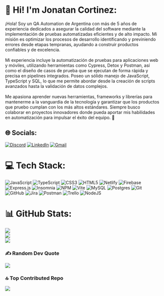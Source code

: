 # 💫 Hi! I'm Jonatan Cortinez:
¡Hola! Soy un QA Automation de Argentina con más de 5 años de experiencia dedicados a asegurar la calidad del software mediante la implementación de pruebas automatizadas eficientes y de alto impacto. Mi misión es optimizar los procesos de desarrollo identificando y previniendo errores desde etapas tempranas, ayudando a construir productos confiables y de excelencia.<br><br>Mi experiencia incluye la automatización de pruebas para aplicaciones web y móviles, utilizando herramientas como Cypress, Detox y Postman, así como el diseño de casos de prueba que se ejecutan de forma rápida y precisa en pipelines integrados. Poseo un sólido manejo de JavaScript, TypeScript y SQL, lo que me permite abordar desde la creación de scripts avanzados hasta la validación de datos complejos.<br><br>Me apasiona aprender nuevas herramientas, frameworks y librerías para mantenerme a la vanguardia de la tecnología y garantizar que los productos que pruebo cumplan con los más altos estándares. Siempre busco colaborar en proyectos innovadores donde pueda aportar mis habilidades en automatización para impulsar el éxito del equipo. 🚀


## 🌐 Socials:
[![Discord](https://img.shields.io/badge/Discord-%237289DA.svg?logo=discord&logoColor=white)](https://discord.gg/discordapp.com/users/1057673302761553941) [![LinkedIn](https://img.shields.io/badge/LinkedIn-%230077B5.svg?logo=linkedin&logoColor=white)](https://linkedin.com/in/https://www.linkedin.com/in/jonatan-cortinez/)  [![Gmail](https://img.shields.io/badge/Gmail-%23EA4335.svg?style=plastic&logo=gmail&logoColor=white)](mailto:jonaleo87@gmail.com) 
 
# 💻 Tech Stack:
![JavaScript](https://img.shields.io/badge/javascript-%23323330.svg?style=for-the-badge&logo=javascript&logoColor=%23F7DF1E) ![TypeScript](https://img.shields.io/badge/typescript-%23007ACC.svg?style=for-the-badge&logo=typescript&logoColor=white) ![CSS3](https://img.shields.io/badge/css3-%231572B6.svg?style=for-the-badge&logo=css3&logoColor=white) ![HTML5](https://img.shields.io/badge/html5-%23E34F26.svg?style=for-the-badge&logo=html5&logoColor=white) ![Netlify](https://img.shields.io/badge/netlify-%23000000.svg?style=for-the-badge&logo=netlify&logoColor=#00C7B7) ![Firebase](https://img.shields.io/badge/firebase-%23039BE5.svg?style=for-the-badge&logo=firebase) ![Express.js](https://img.shields.io/badge/express.js-%23404d59.svg?style=for-the-badge&logo=express&logoColor=%2361DAFB) ![Insomnia](https://img.shields.io/badge/Insomnia-black?style=for-the-badge&logo=insomnia&logoColor=5849BE) ![NPM](https://img.shields.io/badge/NPM-%23CB3837.svg?style=for-the-badge&logo=npm&logoColor=white) ![Vite](https://img.shields.io/badge/vite-%23646CFF.svg?style=for-the-badge&logo=vite&logoColor=white) ![MySQL](https://img.shields.io/badge/mysql-4479A1.svg?style=for-the-badge&logo=mysql&logoColor=white) ![Postgres](https://img.shields.io/badge/postgres-%23316192.svg?style=for-the-badge&logo=postgresql&logoColor=white) ![Git](https://img.shields.io/badge/git-%23F05033.svg?style=for-the-badge&logo=git&logoColor=white) ![GitHub](https://img.shields.io/badge/github-%23121011.svg?style=for-the-badge&logo=github&logoColor=white) ![Jira](https://img.shields.io/badge/jira-%230A0FFF.svg?style=for-the-badge&logo=jira&logoColor=white) ![Postman](https://img.shields.io/badge/Postman-FF6C37?style=for-the-badge&logo=postman&logoColor=white) ![Trello](https://img.shields.io/badge/Trello-%23026AA7.svg?style=for-the-badge&logo=Trello&logoColor=white) ![NodeJS](https://img.shields.io/badge/node.js-6DA55F?style=for-the-badge&logo=node.js&logoColor=white)
# 📊 GitHub Stats:
![](https://github-readme-stats.vercel.app/api?username=jonaleo87&theme=tokyonight&hide_border=false&include_all_commits=false&count_private=false)<br/>
![](https://github-readme-streak-stats.herokuapp.com/?user=jonaleo87&theme=tokyonight&hide_border=false)<br/>
![](https://github-readme-stats.vercel.app/api/top-langs/?username=jonaleo87&theme=tokyonight&hide_border=false&include_all_commits=false&count_private=false&layout=compact)

### ✍️ Random Dev Quote
![](https://quotes-github-readme.vercel.app/api?type=horizontal&theme=radical)

### 🔝 Top Contributed Repo
![](https://github-contributor-stats.vercel.app/api?username=jonaleo87&limit=5&theme=dark&combine_all_yearly_contributions=true)

<!-- Proudly created with GPRM ( https://gprm.itsvg.in ) -->
